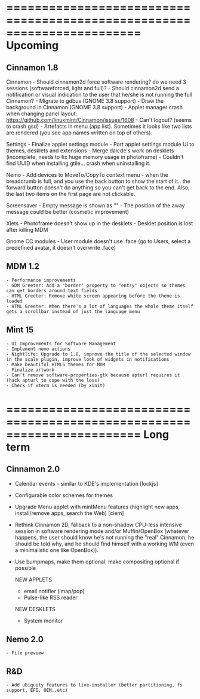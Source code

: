 =======================================================================
Upcoming
=======================================================================

Cinnamon 1.8
------------

  Cinnamon
    - Should cinnamon2d force software rendering? do we need 3 sessions (softwareforced, light and full)?
    - Should cinnamon2d send a notification or visual indication to the user that he/she is not running the full Cinnamon?
    - Migrate to gdbus (GNOME 3.8 support)
    - Draw the background in Cinnamon (GNOME 3.8 support)
    - Applet manager crash when changing panel layout: https://github.com/linuxmint/Cinnamon/issues/1608
    - Can't logout? (seems to crash gsd)
    - Artefacts in menu (app list). Sometimes it looks like two lists are rendered (you see app names written on top of others).

  Settings
    - Finalize applet settings module
    - Port applet settings module UI to themes, desklets and extensions
    - Merge dalcde's work on desklets (incomplete, needs to fix huge memory usage in photoframe)
    - Couldn't find UUID when installing gtile... crash when uninstalling it.

  Nemo
    - Add devices to MoveTo/CopyTo context menu
    - when the breadcrumb is full, and you use the back button to show the start of it.. the forward button doesn't do anything so you can't get back to the end. Also, the last two items on the first page are not clickable.

  Screensaver
    - Empty message is shown as ""
    - The position of the away message could be better (cosmetic improvement)

  Xlets
    - Photoframe doesn't show up in the desklets
    - Desklet position is lost after killing MDM

  Gnome CC modules
    - User module doesn't use .face (go to Users, select a predefined avatar, it doesn't overwrite .face)

MDM 1.2
-------
    
    - Performance improvements
    - GDM Greeter: Add a "border" property to "entry" objects so themes can get borders around text fields
    - HTML Greeter: Remove white screen appearing before the theme is loaded
    - HTML Greeter: When there's a lot of languages the whole theme itself gets a scrollbar instead of just the language menu
    
Mint 15
-------

    - UI Improvements for Software Management    
    - Implement nemo actions
    - Nightlife: Upgrade to 1.8, improve the title of the selected window in the scale plugin, improve look of widgets in notifications
    - Make beautiful HTML5 themes for MDM
    - Finalize artwork
    - Can't remove software-properties-gtk because apturl requires it (hack apturl to cope with the loss)
    - Check if xterm is needed (by xinit)


=======================================================================
Long term
=======================================================================

Cinnamon 2.0
------------

 - Calendar events - similar to KDE's implementation [lockjs]
 - Configurable color schemes for themes    
 - Upgrade Menu applet with mintMenu features (highlight new apps, install/remove apps, search the Web) [clem]
 - Rethink Cinnamon 2D, fallback to a non-shadow CPU-less intensive session in software rendering mode and/or Muffin/OpenBox (whatever happens, the user should know he's not running the "real" Cinnamon, he should be told why, and he should find himself with a working WM (even a minimalistic one like OpenBox)).
 - Use bumpmaps, make them optional, make compositing optional if possible

    NEW APPLETS
    
    - email notifier (imap/pop)
    - Pulse-like RSS reader
    
    NEW DESKLETS
    
    - System monitor

Nemo 2.0
--------

    - File preview

R&D
---        
    - Add ubiquity features to live-installer (better partitioning, fs support, EFI, OEM..etc)

